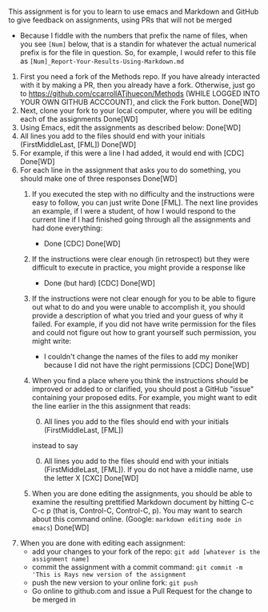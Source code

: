 
This assignment is for you to learn to use emacs and Markdown and GitHub to give feedback on assignments, using PRs that will not be merged

* Because I fiddle with the numbers that prefix the name of files, when you see `[Num]` below, that is a standin for whatever the actual numerical prefix is for the file in question. So, for example, I would refer to this file as `[Num]_Report-Your-Results-Using-Markdown.md`

1. First you need a fork of the Methods repo.  If you have already interacted with it by making a PR, then you already have a fork.  Otherwise, just go to https://github.com/ccarrollATjhuecon/Methods (WHILE LOGGED INTO YOUR OWN GITHUB ACCCOUNT), and click the Fork button.
	Done[WD]
1. Next, clone your fork to your local computer, where you will be editing each of the assignments
	Done[WD]
0. Using Emacs, edit the assignments as described below:
	Done[WD]
0. All lines you add to the files should end with your initials (FirstMiddleLast, [FML])
	Done[WD]
0. For example, if this were a line I had added, it would end with [CDC]
	Done[WD]
0. For each line in the assignment that asks you to do something, you should make one of three responses
	Done[WD]
   1. If you executed the step with no difficulty and the instructions were easy to follow, you can just write Done [FML].  The next line provides an example, if I were a student, of how I would respond to the current line if I had finished going through all the assignments and had done everything:

      * Done [CDC]
	Done[WD]

   0. If the instructions were clear enough (in retrospect) but they were difficult to execute in practice, you might provide a response like

      * Done (but hard) [CDC]
	Done[WD]

   0. If the instructions were not clear enough for you to be able to figure out what to do and you were unable to accomplish it, you should provide a description of what you tried and your guess of why it failed.  For example, if you did not have write permission for the files and could not figure out how to grant yourself such permission, you might write:

      * I couldn't change the names of the files to add my moniker because I did not have the right permissions  [CDC]
	Done[WD]
   0. When you find a place where you think the instructions should be improved or added to or clarified, you should post a GitHub "issue" containing your proposed edits. For example, you might want to edit the line earlier in the this assignment that reads:

       0. All lines you add to the files should end with your initials (FirstMiddleLast, [FML])
	   
	   instead to say
	   
       0. All lines you add to the files should end with your initials (FirstMiddleLast, [FML]). If you do not have a middle name, use the letter X [CXC]
	Done[WD]
   0. When you are done editing the assignments, you should be able to examine the resulting prettified Markdown document by hitting C-c C-c p (that is, Control-C, Control-C, p). You may want to search about this command online. (Google: `markdown editing mode in emacs`)
   Done[WD]
0. When you are done with editing each assignment:
   * add your changes to your fork of the repo:
      `git add [whatever is the assignment name]`
   * commit the assignment with a commit command:
      `git commit -m 'This is Rays new version of the assignment`
   * push the new version to your online fork:
      `git push` 
   * Go online to github.com and issue a Pull Request for the change to be merged in
   
